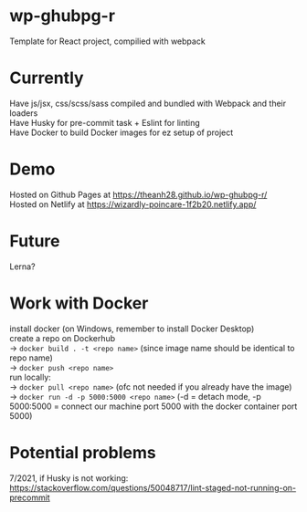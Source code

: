 # wp-ghubpg-r
Template for React project, compilied with webpack

# Currently
  Have js/jsx, css/scss/sass compiled and bundled with Webpack and their loaders  
  Have Husky for pre-commit task + Eslint for linting   
  Have Docker to build Docker images for ez setup of project
  
# Demo
  Hosted on Github Pages at https://theanh28.github.io/wp-ghubpg-r/  
  Hosted on Netlify at https://wizardly-poincare-1f2b20.netlify.app/
  
# Future
  Lerna?

# Work with Docker
  install docker (on Windows, remember to install Docker Desktop)  
  create a repo on Dockerhub  
  -> `docker build . -t <repo name>` (since image name should be identical to repo name)  
  -> `docker push <repo name>`  
  run locally:  
  -> `docker pull <repo name>` (ofc not needed if you already have the image)  
  -> `docker run -d -p 5000:5000 <repo name>` (-d = detach mode, -p 5000:5000 = connect our machine port 5000 with the docker container port 5000)  
  

# Potential problems
  7/2021, if Husky is not working: https://stackoverflow.com/questions/50048717/lint-staged-not-running-on-precommit  
